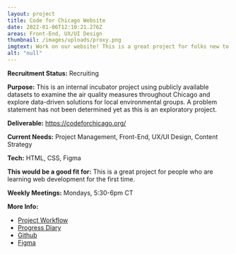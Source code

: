 ```yaml
---
layout: project
title: Code for Chicago Website
date: 2022-01-06T12:10:21.276Z
areas: Front-End, UX/UI Design
thumbnail: /images/uploads/proxy.png
imgtext: Work on our website! This is a great project for folks new to web development.
alt: "null"
---
```

**Recruitment Status:** Recruiting

**Purpose:** This is an internal incubator project using publicly available datasets to examine the air quality measures throughout Chicago and explore data-driven solutions for local environmental groups. A problem statement has not been determined yet as this is an exploratory project.

**Deliverable:** https://codeforchicago.org/

**Current Needs:** Project Management, Front-End, UX/UI Design, Content Strategy

**Tech:** HTML, CSS, Figma

**This would be a good fit for:** This is a great project for people who are learning web development for the first time.

**Weekly Meetings:** Mondays, 5:30-6pm CT

**More Info:**
- [Project Workflow](https://docs.google.com/document/d/1q-2HmpPKxeqxQdWINiEbK9b4i8kE8ifO9LHnO83Hg7Y/edit?usp=sharing)
- [Progress Diary](https://docs.google.com/document/d/1eGvgAqwk8oVD-tcIrGmu9jbn4ygGd4OPHGeLiOK8TcM/edit?usp=sharing)
- [Github](https://github.com/Code-For-Chicago/code-for-chicago-jekyll)
- [Figma](https://www.figma.com/file/VQUJeqPPTpdxtls8VwPoxA/Code-for-Chicago?node-id=3076%3A2)